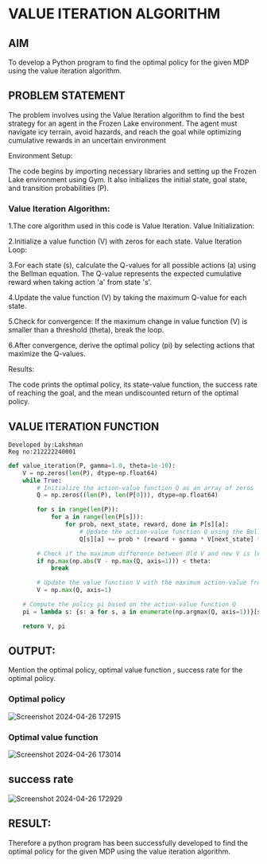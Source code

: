 # VALUE ITERATION ALGORITHM

## AIM

To develop a Python program to find the optimal policy for the given MDP using the value iteration algorithm.

## PROBLEM STATEMENT

The problem involves using the Value Iteration algorithm to find the best strategy for an agent in the Frozen Lake environment. The agent must navigate icy terrain, avoid hazards, and reach the goal while optimizing cumulative rewards in an uncertain environment

Environment Setup:

The code begins by importing necessary libraries and setting up the Frozen Lake environment using Gym. It also initializes the initial state, goal state, and transition probabilities (P).

### Value Iteration Algorithm:

1.The core algorithm used in this code is Value Iteration. Value Initialization:

2.Initialize a value function (V) with zeros for each state. Value Iteration Loop:

3.For each state (s), calculate the Q-values for all possible actions (a) using the Bellman equation. The Q-value represents the expected cumulative reward when taking action 'a' from state 's'.

4.Update the value function (V) by taking the maximum Q-value for each state.

5.Check for convergence: If the maximum change in value function (V) is smaller than a threshold (theta), break the loop.

6.After convergence, derive the optimal policy (pi) by selecting actions that maximize the Q-values.

Results:

The code prints the optimal policy, its state-value function, the success rate of reaching the goal, and the mean undiscounted return of the optimal policy.

## VALUE ITERATION FUNCTION
~~~
Developed by:Lakshman
Reg no:212222240001
~~~

~~~python
def value_iteration(P, gamma=1.0, theta=1e-10):
    V = np.zeros(len(P), dtype=np.float64)
    while True:
        # Initialize the action-value function Q as an array of zeros
        Q = np.zeros((len(P), len(P[0])), dtype=np.float64)

        for s in range(len(P)):
            for a in range(len(P[s])):
                for prob, next_state, reward, done in P[s][a]:
                    # Update the action-value function Q using the Bellman equation
                    Q[s][a] += prob * (reward + gamma * V[next_state] * (not done))

        # Check if the maximum difference between Old V and new V is less than theta.
        if np.max(np.abs(V - np.max(Q, axis=1))) < theta:
            break

        # Update the value function V with the maximum action-value from Q
        V = np.max(Q, axis=1)

    # Compute the policy pi based on the action-value function Q
    pi = lambda s: {s: a for s, a in enumerate(np.argmax(Q, axis=1))}[s]

    return V, pi
~~~

## OUTPUT:

Mention the optimal policy, optimal value function , success rate for the optimal policy.

### Optimal policy
![Screenshot 2024-04-26 172915](https://github.com/LakshmanAdhireddy/rl-value-iteration/assets/118707265/ce904b70-ee8f-41c3-b672-122893586b85)


### Optimal value function
![Screenshot 2024-04-26 173014](https://github.com/LakshmanAdhireddy/rl-value-iteration/assets/118707265/2a2ebe11-77f7-46b5-ba03-9245223f3481)

## success rate
![Screenshot 2024-04-26 172929](https://github.com/LakshmanAdhireddy/rl-value-iteration/assets/118707265/c96cab08-253f-4852-a957-0e2ea89c44c6)

## RESULT:

Therefore a python program has been successfully developed to find the optimal policy for the given MDP using the value iteration algorithm.
